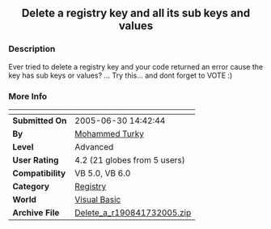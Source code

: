 ﻿<div align="center">

## Delete a registry key and all its sub keys and values


</div>

### Description

Ever tried to delete a registry key and your code returned an error cause the key has sub keys or values? ... Try this... and dont forget to VOTE :)
 
### More Info
 


<span>             |<span>
---                |---
**Submitted On**   |2005-06-30 14:42:44
**By**             |[Mohammed Turky](https://github.com/Planet-Source-Code/PSCIndex/blob/master/ByAuthor/mohammed-turky.md)
**Level**          |Advanced
**User Rating**    |4.2 (21 globes from 5 users)
**Compatibility**  |VB 5\.0, VB 6\.0
**Category**       |[Registry](https://github.com/Planet-Source-Code/PSCIndex/blob/master/ByCategory/registry__1-36.md)
**World**          |[Visual Basic](https://github.com/Planet-Source-Code/PSCIndex/blob/master/ByWorld/visual-basic.md)
**Archive File**   |[Delete\_a\_r190841732005\.zip](https://github.com/Planet-Source-Code/mohammed-turky-delete-a-registry-key-and-all-its-sub-keys-and-values__1-61478/archive/master.zip)








